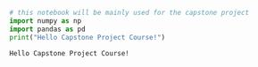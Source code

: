 

```python
# this notebook will be mainly used for the capstone project
import numpy as np
import pandas as pd
print("Hello Capstone Project Course!")
```

    Hello Capstone Project Course!



```python

```
